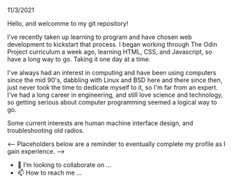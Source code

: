 11/3/2021

Hello, and welcomme to my git repository! 

I've recently taken up learning to program and have chosen web development to kickstart that process. I began working through The Odin Project curriculum a week ago,
learning HTML, CSS, and Javascript, so have a long way to go. Taking it one day at a time. 

I've always had an interest in computing and have been using computers since the mid 90's, dabbling with Linux and BSD here and there since then, just never took 
the time to dedicate myself to it, so I'm far from an expert. I've had a long career in engineering, and still love science and technology, so getting serious about
computer programming seemed a logical way to go.

Some current interests are human machine interface design, and troubleshooting old radios.

<-- Placeholders below are a reminder to eventually complete my profile as I gain experience. -->

- 💞️ I’m looking to collaborate on ...
- 📫 How to reach me ...
